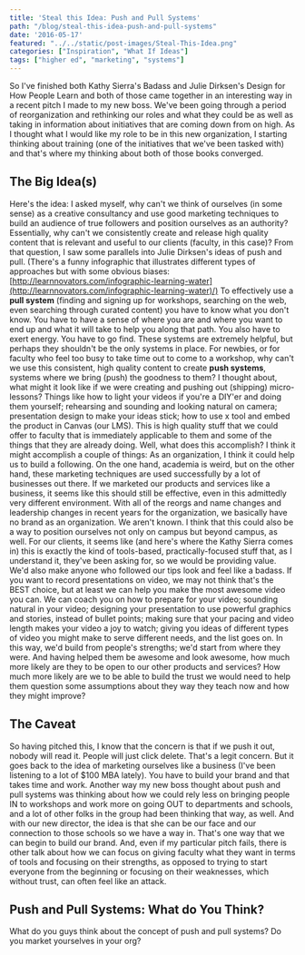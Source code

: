 ```yaml
---
title: 'Steal this Idea: Push and Pull Systems'
path: "/blog/steal-this-idea-push-and-pull-systems"
date: '2016-05-17'
featured: "../../static/post-images/Steal-This-Idea.png"
categories: ["Inspiration", "What If Ideas"]
tags: ["higher ed", "marketing", "systems"]
---
```


So I've finished both Kathy Sierra's Badass and Julie Dirksen's Design for How People Learn and both of those came together in an interesting way in a recent pitch I made to my new boss. We've been going through a period of reorganization and rethinking our roles and what they could be as well as taking in information about initiatives that are coming down from on high. As I thought what I would like my role to be in this new organization, I starting thinking about training (one of the initiatives that we've been tasked with) and that's where my thinking about both of those books converged.

## The Big Idea(s)

Here's the idea: I asked myself, why can't we think of ourselves (in some sense) as a creative consultancy and use good marketing techniques to build an audience of true followers and position ourselves as an authority? Essentially, why can't we consistently create and release high quality content that is relevant and useful to our clients (faculty, in this case)? From that question, I saw some parallels into Julie Dirksen's ideas of push and pull. (There's a funny infographic that illustrates different types of approaches but with some obvious biases: [http://learnnovators.com/infographic-learning-water](http://learnnovators.com/infographic-learning-water)/) To effectively use a **pull system** (finding and signing up for workshops, searching on the web, even searching through curated content) you have to know what you don't know. You have to have a sense of where you are and where you want to end up and what it will take to help you along that path. You also have to exert energy. You have to go find. These systems are extremely helpful, but perhaps they shouldn't be the only systems in place. For newbies, or for faculty who feel too busy to take time out to come to a workshop, why can't we use this consistent, high quality content to create **push systems**, systems where we bring (push) the goodness to them? I thought about, what might it look like if we were creating and pushing out (shipping) micro-lessons? Things like how to light your videos if you're a DIY'er and doing them yourself; rehearsing and sounding and looking natural on camera; presentation design to make your ideas stick; how to use x tool and embed the product in Canvas (our LMS). This is high quality stuff that we could offer to faculty that is immediately applicable to them and some of the things that they are already doing. Well, what does this accomplish? I think it might accomplish a couple of things: As an organization, I think it could help us to build a following. On the one hand, academia is weird, but on the other hand, these marketing techniques are used successfully by a lot of businesses out there. If we marketed our products and services like a business, it seems like this should still be effective, even in this admittedly very different environment. With all of the reorgs and name changes and leadership changes in recent years for the organization, we basically have no brand as an organization. We aren't known. I think that this could also be a way to position ourselves not only on campus but beyond campus, as well. For our clients, it seems like (and here's where the Kathy Sierra comes in) this is exactly the kind of tools-based, practically-focused stuff that, as I understand it, they've been asking for, so we would be providing value. We'd also make anyone who followed our tips look and feel like a badass. If you want to record presentations on video, we may not think that's the BEST choice, but at least we can help you make the most awesome video you can. We can coach you on how to prepare for your video; sounding natural in your video; designing your presentation to use powerful graphics and stories, instead of bullet points; making sure that your pacing and video length makes your video a joy to watch; giving you ideas of different types of video you might make to serve different needs, and the list goes on. In this way, we'd build from people's strengths; we'd start from where they were. And having helped them be awesome and look awesome, how much more likely are they to be open to our other products and services? How much more likely are we to be able to build the trust we would need to help them question some assumptions about they way they teach now and how they might improve?

## The Caveat

So having pitched this, I know that the concern is that if we push it out, nobody will read it. People will just click delete. That's a legit concern. But it goes back to the idea of marketing ourselves like a business (I've been listening to a lot of $100 MBA lately). You have to build your brand and that takes time and work. Another way my new boss thought about push and pull systems was thinking about how we could rely less on bringing people IN to workshops and work more on going OUT to departments and schools, and a lot of other folks in the group had been thinking that way, as well. And with our new director, the idea is that she can be our face and our connection to those schools so we have a way in. That's one way that we can begin to build our brand. And, even if my particular pitch fails, there is other talk about how we can focus on giving faculty what they want in terms of tools and focusing on their strengths, as opposed to trying to start everyone from the beginning or focusing on their weaknesses, which without trust, can often feel like an attack.

## Push and Pull Systems: What do You Think?

What do you guys think about the concept of push and pull systems? Do you market yourselves in your org?
